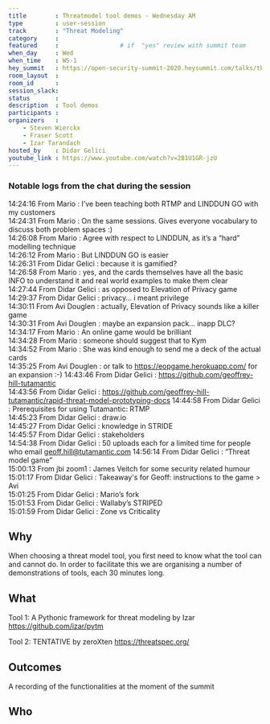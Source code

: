 ```yaml
---
title        : Threatmodel tool demos - Wednesday AM
type         : user-session
track        : "Threat Modeling"
category     :
featured     :                 # if  "yes" review with summit team
when_day     : Wed
when_time    : WS-1
hey_summit   : https://open-security-summit-2020.heysummit.com/talks/threatmodel-tool-demos-wednesday-11am-bst/
room_layout  :
room_id      : 
session_slack: 
status       : 
description  : Tool demos
participants :
organizers   :
    - Steven Wierckx
    - Fraser Scott 
    - Izar Tarandach
hosted_by    : Didar Gelici
youtube_link : https://www.youtube.com/watch?v=2B1U1GR-jzU
---
```

### Notable logs from the chat during the session 

14:24:16	 From Mario : I’ve been teaching both RTMP and LINDDUN GO with my customers  \
14:24:31	 From Mario : On the same sessions. Gives everyone vocabulary to discuss both problem spaces :) \
14:26:08	 From Mario : Agree with respect to LINDDUN, as it’s a “hard” modelling technique  
14:26:12	 From Mario : But LINDDUN GO is easier  \
14:26:31	 From Didar Gelici : because it is gamified?   \
14:26:58	 From Mario : yes, and the cards themselves have all the basic INFO to understand it and real world examples to make them clear  \
14:27:44	 From Didar Gelici : as opposed to Elevation of Privacy game  \
14:29:37	 From Didar Gelici : privacy… i meant privilege  \
14:30:11	 From Avi Douglen : actually, Elevation of Privacy sounds like a killer game  \
14:30:31	 From Avi Douglen : maybe an expansion pack... inapp DLC? \
14:34:17	 From Mario : An online game would be brilliant  \
14:34:28	 From Mario : someone should suggest that to Kym  \
14:34:52	 From Mario : She was kind enough to send me a deck of the actual cards  \
14:35:25	 From Avi Douglen : or talk to https://eopgame.herokuapp.com/ for an expansion :-) 
14:43:46	 From Didar Gelici : https://github.com/geoffrey-hill-tutamantic  \
14:43:56	 From Didar Gelici : https://github.com/geoffrey-hill-tutamantic/rapid-threat-model-prototyping-docs
14:44:58	 From Didar Gelici : Prerequisites for using Tutamantic: RTMP  \
14:45:23	 From Didar Gelici : draw.io  \
14:45:27	 From Didar Gelici : knowledge in STRIDE  \
14:45:57	 From Didar Gelici : stakeholders  \
14:54:38	 From Didar Gelici : 50 uploads each for a limited time for people who email geoff.hill@tutamantic.com
14:56:14	 From Didar Gelici : “Threat model game”  \
15:00:13	 From jbi zoom1 : James Veitch for some security related humour   \
15:01:17	 From Didar Gelici : Takeaway's for Geoff: instructions to the game  > Avi  \
15:01:25	 From Didar Gelici : Mario’s fork  \
15:01:53	 From Didar Gelici : Wallaby’s STRIPED  \
15:01:59	 From Didar Gelici : Zone vs Criticality  

## Why
When choosing a threat model tool, you first need to know what the tool can and cannot do. In order to facilitate this we are organising a number of demonstrations of tools, each 30 minutes long.

## What
Tool 1: A Pythonic framework for threat modeling by Izar
https://github.com/izar/pytm

Tool 2: TENTATIVE by zeroXten
https://threatspec.org/


## Outcomes
A recording of the functionalities at the moment of the summit

## Who

